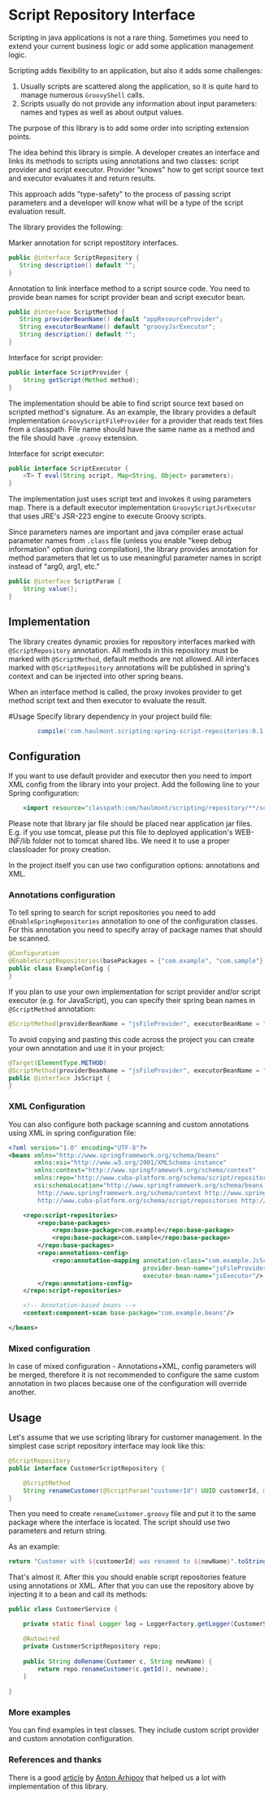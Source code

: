 # Script Repository Interface 
Scripting in java applications is not a rare thing. Sometimes you need to extend your current business logic or 
add some application management logic. 

Scripting adds flexibility to an application, but also it adds some challenges:
1. Usually scripts are scattered along the application, so it is quite hard to manage numerous ```GroovyShell``` calls.
2. Scripts usually do not provide any information about input parameters: names and types as well as about output values.

The purpose of this library is to add some order into scripting extension points. 

The idea behind this library is simple. A developer creates an interface and links its methods to scripts using
annotations and two classes: script provider and script executor. Provider "knows" how to get script source text
and executor evaluates it and return results.

This approach adds "type-safety" to the process of passing script parameters and a developer will know what will be a
type of the script evaluation result. 

 The library provides the following:

Marker annotation for script repostitory interfaces.   
 ```java
public @interface ScriptRepository {
    String description() default "";
}
```
 
 Annotation to link interface method to a script source code. You need to provide bean names for script provider 
 bean and script executor bean. 
 ```java
public @interface ScriptMethod {
    String providerBeanName() default "appResourceProvider";
    String executorBeanName() default "groovyJsrExecutor";
    String description() default "";
}
```

Interface for script provider:
```java
public interface ScriptProvider {
    String getScript(Method method);
}
```
The implementation should be able to find script source text based on scripted method's signature. As an example, the
library provides a default implementation ```GroovyScriptFileProvider``` for a provider that reads text files from a classpath. File name should 
have the same name as a method and the file should have ```.groovy``` extension.

Interface for script executor:
```java
public interface ScriptExecutor {
    <T> T eval(String script, Map<String, Object> parameters);
}

```
The implementation just uses script text and invokes it using parameters map. There is a default executor implementation 
```GroovyScriptJsrExecutor``` that uses JRE's JSR-223 engine to execute Groovy scripts. 

Since parameters names are important and java compiler erase actual parameter names from ```.class``` file (unless you 
enable "keep debug information" option during compilation), the library provides annotation for method parameters that 
let us to use meaningful parameter names in script instead of "arg0, arg1, etc." 
```java
public @interface ScriptParam {
    String value();
}
``` 
## Implementation
The library creates dynamic proxies for repository interfaces marked with ```@ScriptRepository``` annotation. All methods 
in this repository must be marked with ```@ScriptMethod```, default methods are not allowed. All interfaces marked 
with ```@ScriptRepository``` annotations will be published in spring's context and can be injected into other spring beans. 

When an interface method is called, the proxy invokes provider to get method script text and then executor to evaluate 
the result.

#Usage
Specify library dependency in your project build file:

```groovy
        compile('com.haulmont.scripting:spring-script-repositories:0.1-SNAPSHOT')
```
 
## Configuration 
If you want to use default provider and executor then you need to import XML config from the library into your project. Add the following line to your Spring configuration:

```xml
    <import resource="classpath:com/haulmont/scripting/repository/**/script-repositories-config.xml"/>
```
Please note that library jar file should be placed near application jar files. E.g. if you use tomcat, please put this file to deployed application's WEB-INF/lib folder not to tomcat shared libs. We need it to use a proper classloader for proxy creation. 

In the project itself you can use two configuration options: annotations and XML. 

### Annotations configuration
To tell spring to search for script repositories you need to add ```@EnableSpringRepositories``` annotation to one of the 
configuration classes. For this annotation you need to specify array of package names that should be scanned.
```java
@Configuration
@EnableScriptRepositories(basePackages = {"com.example", "com.sample"})
public class ExampleConfig {
}
```
If you plan to use your own implementation for script provider and/or script executor (e.g. for JavaScript), you can specify 
their spring bean names in ```@ScriptMethod``` annotation:
```java
@ScriptMethod(providerBeanName = "jsFileProvider", executorBeanName = "jsExecutor")
```
To avoid copying and pasting this code across the project you can create your own annotation and use it in your project:
```java
@Target(ElementType.METHOD)
@ScriptMethod(providerBeanName = "jsFileProvider", executorBeanName = "jsExecutor")
public @interface JsScript {
}
``` 
### XML Configuration
You can also configure both package scanning and custom annotations using XML in spring configuration file:
```xml
<?xml version="1.0" encoding="UTF-8"?>
<beans xmlns="http://www.springframework.org/schema/beans"
       xmlns:xsi="http://www.w3.org/2001/XMLSchema-instance"
       xmlns:context="http://www.springframework.org/schema/context"
       xmlns:repo="http://www.cuba-platform.org/schema/script/repositories"
       xsi:schemaLocation="http://www.springframework.org/schema/beans http://www.springframework.org/schema/beans/spring-beans-4.3.xsd
        http://www.springframework.org/schema/context http://www.springframework.org/schema/context/spring-context-4.3.xsd
        http://www.cuba-platform.org/schema/script/repositories http://www.cuba-platform.org/schema/script/repositories/script-repositories.xsd">

    <repo:script-repositories>
        <repo:base-packages>
            <repo:base-package>com.example</repo:base-package>
            <repo:base-package>com.sample</repo:base-package>
        </repo:base-packages>
        <repo:annotations-config>
            <repo:annotation-mapping annotation-class="com.example.JsScript"
                                     provider-bean-name="jsFileProvider"
                                     executor-bean-name="jsExecutor"/>
        </repo:annotations-config>
    </repo:script-repositories>

    <!-- Annotation-based beans -->
    <context:component-scan base-package="com.example.beans"/>

</beans>
``` 
### Mixed configuration
In case of mixed configuration - Annotations+XML, config parameters will be merged, therefore it is not recommended 
to configure the same custom annotation in two places because one of the configuration will override another.  

## Usage 
Let's assume that we use scripting library for customer management. In the simplest case script repository 
interface may look like this:
```java
@ScriptRepository
public interface CustomerScriptRepository {

    @ScriptMethod
    String renameCustomer(@ScriptParam("customerId") UUID customerId, @ScriptParam("newName") String newName);
}
```
Then you need to create ```renameCustomer.groovy``` file and put it to the same package where the interface is located.
The script should use two parameters and return string. 

As an example:
```groovy
return "Customer with ${customerId} was renamed to ${newName}".toString()
``` 

That's almost it. After this you should enable script repositories feature using annotations or XML. After that you can use 
the repository above by injecting it to a bean and call its methods:

```java
public class CustomerService {

    private static final Logger log = LoggerFactory.getLogger(CustomerService.class);

    @Autowired
    private CustomerScriptRepository repo;
    
    public String doRename(Customer c, String newName) {
        return repo.renameCustomer(c.getId(), newname);
    }
    
}
```
### More examples
You can find examples in test classes. They include custom script provider and custom annotation configuration.  

### References and thanks
There is a good [article](https://zeroturnaround.com/rebellabs/scripting-your-java-application-with-groovy/) by [Anton Arhipov](https://github.com/antonarhipov) that helped us a lot with implementation of this library.
